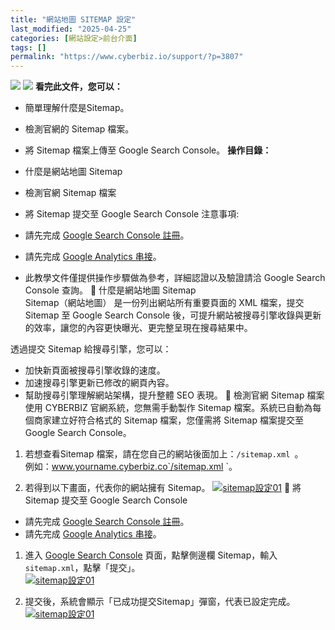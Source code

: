 ```yaml
---
title: "網站地圖 SITEMAP 設定"
last_modified: "2025-04-25"
categories: [網站設定>前台介面]
tags: []
permalink: "https://www.cyberbiz.io/support/?p=3807"
---
```


![](https://www.cyberbiz.io/support/wp-content/uploads/適用站別.png)
[![](https://www.cyberbiz.io/support/wp-content/uploads/台灣站.png)](https://www.cyberbiz.io/support/?page_id=2490)
**看完此文件，您可以：**  

* 簡單理解什麼是Sitemap。
* 檢測官網的 Sitemap 檔案。
* 將 Sitemap 檔案上傳至 Google Search Console。
**操作目錄：**

* 什麼是網站地圖 Sitemap
* 檢測官網 Sitemap 檔案
* 將 Sitemap 提交至 Google Search Console
注意事項:  

* 請先完成 [Google Search Console 註冊](https://www.cyberbiz.io/support/?p=15362)。
* 請先完成 [Google Analytics 串接](https://www.cyberbiz.io/support/?p=165)。
* 此教學文件僅提供操作步驟做為參考，詳細認證以及驗證請洽 Google Search Console 查詢。
📌 什麼是網站地圖 Sitemap  
Sitemap（網站地圖） 是一份列出網站所有重要頁面的 XML 檔案，提交 Sitemap 至 Google Search Console
後，可提升網站被搜尋引擎收錄與更新的效率，讓您的內容更快曝光、更完整呈現在搜尋結果中。  

透過提交 Sitemap 給搜尋引擎，您可以：

* 加快新頁面被搜尋引擎收錄的速度。
* 加速搜尋引擎更新已修改的網頁內容。
* 幫助搜尋引擎理解網站架構，提升整體 SEO 表現。
📌 檢測官網 Sitemap 檔案  
使用 CYBERBIZ 官網系統，您無需手動製作 Sitemap 檔案。系統已自動為每個商家建立好符合格式的 Sitemap 檔案，您僅需將 Sitemap
檔案提交至 Google Search Console。  


1. 若想查看Sitemap 檔案，請在您自己的網站後面加上：`/sitemap.xml `。  
例如：www.yourname.cyberbiz.co`/sitemap.xml `。

2. 若得到以下畫面，代表你的網站擁有 Sitemap。
[![sitemap設定01](https://www.cyberbiz.io/support/wp-content/uploads/2021/07/sitemap設定01.png)](https://www.cyberbiz.io/support/wp-content/uploads/2021/07/sitemap設定01.png) 📌 將 Sitemap 提交至 Google Search Console  

* 請先完成 [Google Search Console 註冊](https://www.cyberbiz.io/support/?p=15362)。
* 請先完成 [Google Analytics 串接](https://www.cyberbiz.io/support/?p=165)。
1. 進入 [Google Search Console](https://search.google.com/search-console/about) 頁面，點擊側邊欄 Sitemap，輸入`sitemap.xml`，點擊「提交」。  
[![sitemap設定01](https://www.cyberbiz.io/support/wp-content/uploads/2021/07/sitemap設定02.png)](https://www.cyberbiz.io/support/wp-content/uploads/2021/07/sitemap設定02.png)



2. 提交後，系統會顯示「已成功提交Sitemap」彈窗，代表已設定完成。  
[![sitemap設定01](https://www.cyberbiz.io/support/wp-content/uploads/2021/07/sitemap設定04.png)](https://www.cyberbiz.io/support/wp-content/uploads/2021/07/sitemap設定04.png)

